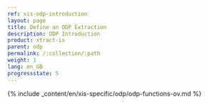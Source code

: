 ```yaml
---
ref: xis-odp-introduction
layout: page
title: Define an ODP Extraction
description: ODP Introduction
product: xtract-is
parent: odp
permalink: /:collection/:path
weight: 1
lang: en_GB
progressstate: 5
---
```

{% include _content/en/xis-specific/odp/odp-functions-ov.md %}
